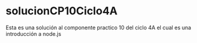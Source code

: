 # solucionCP10Ciclo4A
Esta es una solución al componente practico 10 del ciclo 4A el cual es una introducción a node.js
